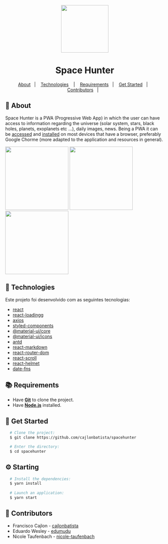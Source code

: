 <p align="center"><img src="https://spacehunter.vercel.app/static/media/rocket.585ceaf1.svg" width="150px" align="center"></p>

<h1 align="center">Space Hunter</h1>

<p align="center">
  <a href="#page_with_curl-about">About</a>&nbsp;&nbsp;&nbsp;|&nbsp;&nbsp;&nbsp;
  <a href="#hammer-technologies">Technologies</a>
  &nbsp;&nbsp;&nbsp;|&nbsp;&nbsp;&nbsp;
  <a href="#books-requirements">Requirements</a>&nbsp;&nbsp;&nbsp;|&nbsp;&nbsp;&nbsp;
  <a href="#rocket-get-started">Get Started</a>&nbsp;&nbsp;&nbsp;|&nbsp;&nbsp;&nbsp;
  <a href="#handshake-contributors">Contributors</a>&nbsp;&nbsp;&nbsp;|&nbsp;&nbsp;&nbsp;
</p>

## :page_with_curl: About

Space Hunter is a PWA (Progressive Web App) in which the user can have access to information regarding the universe (solar system, stars, black holes, planets, exoplanets etc ...), daily images, news.
Being a PWA it can be [accessed](https://spacehunter.vercel.app) and [installed](https://spacehunter.vercel.app) on most devices that have a browser, preferably Google Chorme (more adapted to the application and resources in general).

<span align="center"><img width="200px" src="https://github.com/cajlonbatista/spacehunter/blob/master/assets/device.jpg?raw=true"/></span>
<span align="center"><img width="200px" src="https://github.com/cajlonbatista/spacehunter/blob/master/assets/photos.jpg?raw=true"/></span>
<span align="center"><img width="200px" src="https://github.com/cajlonbatista/spacehunter/blob/master/assets/news.jpg?raw=true"/></span>

## :hammer: Technologies

Este projeto foi desenvolvido com as seguintes tecnologias:
- [react](https://pt-br.reactjs.org/)
- [react-loadingg](https://www.npmjs.com/package/react-loading)
- [axios](https://github.com/axios/axios)
- [styled-components](https://styled-components.com/)
- [@material-ui/core](https://www.npmjs.com/package/@material-ui/core)
- [@material-ui/icons](https://www.npmjs.com/package/@material-ui/icons)
- [antd](https://ant.design/docs/react/use-with-create-react-app)
- [react-markdown](https://www.npmjs.com/package/react-markdown)
- [react-router-dom](https://www.npmjs.com/package/react-router-dom)
- [react-scroll](https://www.npmjs.com/package/react-scroll)
- [react-helmet](https://www.npmjs.com/package/react-helmet)
- [date-fns](https://www.npmjs.com/package/date-fns)

## :books: Requirements
 - Have [**Git**](https://git-scm.com/) to clone the project.
 - Have [**Node.js**](https://nodejs.org/en/) installed.
## :rocket: Get Started
``` bash
  # Clone the project:
  $ git clone https://github.com/cajlonbatista/spacehunter

  # Enter the directory:
  $ cd spacehunter
```
## :gear: Starting
``` bash
  # Install the dependencies:
  $ yarn install
  
  # Launch an application:
  $ yarn start
 ```
## :handshake: Contributors
  - Francisco Cajlon - [cajlonbatista](https://github.com/cajlonbatista)
  - Eduardo Wesley - [edumudu](https://github.com/edumudu)
  - Nicole Taufenbach - [nicole-taufenbach](https://github.com/nicole-taufenbach)
